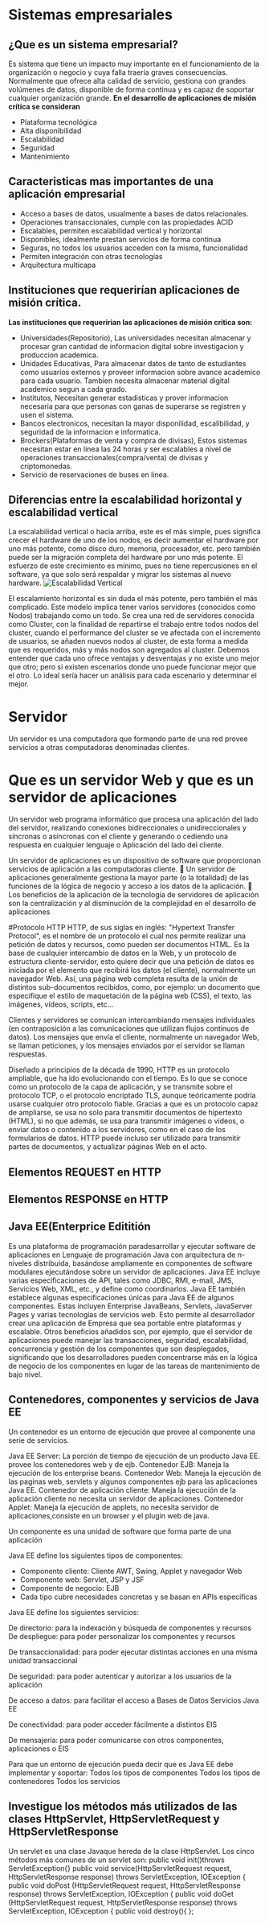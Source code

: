 # Sistemas empresariales
## ¿Que es un sistema empresarial?
Es sistema que tiene un impacto muy importante en el funcionamiento de  la organización o negocio y cuya falla traería graves consecuencias. Normalmente que ofrece alta calidad de servicio, gestiona con grandes  volúmenes de datos, disponible de forma continua y es capaz de soportar  cualquier organización grande.
**En el desarrollo de aplicaciones de misión crítica se consideran**
 * Plataforma tecnológica
 * Alta disponibilidad
 * Escalabilidad
 * Seguridad
 * Mantenimiento

## Caracteristicas mas importantes de una aplicación empresarial
* Acceso a bases de datos, usualmente a bases de datos relacionales.
* Operaciones transaccionales, cumple con las propiedades ACID
* Escalables, permiten escalabilidad vertical y horizontal
* Disponibles, idealmente prestan servicios de forma continua
* Seguras, no todos los usuarios acceden con la misma, funcionalidad
* Permiten integración con otras tecnologías
* Arquitectura multicapa

## Instituciones que requerirían aplicaciones de misión crítica. 
 **Las instituciones que requeririan las aplicaciones de misión critica son:**
 * Universidades(Repositorio), Las universidades necesitan almacenar y procesar gran cantidad de informacion digital sobre investigacion     y produccion academica.
 * Unidades Educativas, Para almacenar datos de tanto de estudiantes como usuarios externos y proveer informacion sobre avance academico para cada usuario. Tambien necesita almacenar material digital academico segun a cada grado.
 * Institutos, Necesitan generar estadisticas y prover informacion necesaria para que personas con ganas de superarse se registren y usen el sistema.
 * Bancos electronicos, necesitan la mayor disponilidad, escalibilidad, y seguridad de la informacion e informatica.
 * Brockers(Plataformas de venta y compra de divisas), Estos sistemas necesitan estar en linea las 24 horas y ser escalables a nivel de operaciones transaccionales(compra/venta) de divisas y criptomonedas.
 * Servicio de reservaciones de buses en linea.
   

## Diferencias entre la escalabilidad horizontal y escalabilidad vertical

La escalabilidad vertical o hacia arriba, este es el más simple, pues significa crecer el hardware de uno de los nodos, es decir aumentar el hardware por uno más potente, como disco duro, memoria, procesador, etc. pero también puede ser la migración completa del hardware por uno más potente. El esfuerzo de este crecimiento es mínimo, pues no tiene repercusiones en el software, ya que solo será respaldar y migrar los sistemas al nuevo hardware.
![Escalabilidad Vertical](https://www.oscarblancarteblog.com/wp-content/uploads/2017/03/escalamiento-horizontal.png)

El escalamiento horizontal es sin duda el más potente, pero también el más complicado. Este modelo implica tener varios servidores (conocidos como Nodos) trabajando como un todo. Se crea una red de servidores conocida como Cluster, con la finalidad de repartirse el trabajo entre todos nodos del cluster, cuando el performance del cluster se ve afectada con el incremento de usuarios, se añaden nuevos nodos al cluster, de esta forma a medida que es requeridos, más y más nodos son agregados al cluster.
Debemos entender que cada uno ofrece ventajas y desventajas y no existe uno mejor que otro; pero si existen escenarios donde uno puede funcionar mejor que el otro. Lo ideal sería hacer un análisis para cada escenario y determinar el mejor.


# Servidor
Un servidor es una computadora que formando parte de una red provee servicios 
a otras computadoras denominadas clientes.

# Que es un servidor Web y que es un servidor de aplicaciones
Un servidor web programa informático que procesa una aplicación del lado del servidor, realizando conexiones bidireccionales o unidireccionales y síncronas o asíncronas con el cliente y generando o cediendo una respuesta en cualquier lenguaje o Aplicación del lado del cliente.

Un servidor de aplicaciones es un dispositivo de software que proporcionan servicios 
de aplicación a las computadoras cliente.
 Un servidor de aplicaciones generalmente gestiona la mayor
parte (o la totalidad) de las funciones de la lógica de negocio y acceso a los datos de 
la aplicación.
 Los beneficios de la aplicación de la tecnología de servidores
de aplicación son la centralización y al disminución de la
complejidad en el desarrollo de aplicaciones

#Protocolo HTTP
HTTP, de sus siglas en inglés: "Hypertext Transfer Protocol", es el nombre de un protocolo el cual nos permite realizar una petición de datos y recursos, como pueden ser documentos HTML. Es la base de cualquier intercambio de datos en la Web, y un protocolo de estructura cliente-servidor, esto quiere decir que una petición de datos es iniciada por el elemento que recibirá los datos (el cliente), normalmente un navegador Web. Así, una página web completa resulta de la unión de distintos sub-documentos recibidos, como, por ejemplo: un documento que especifique el estilo de maquetación de la página web (CSS), el texto, las imágenes, vídeos, scripts, etc... 


Clientes y servidores se comunican intercambiando mensajes individuales (en contraposición a las comunicaciones que utilizan flujos continuos de datos). Los mensajes que envía el cliente, normalmente un navegador Web, se llaman peticiones, y los mensajes enviados por el servidor se llaman respuestas.

Diseñado a principios de la década de 1990, HTTP es un protocolo ampliable, que ha ido evolucionando con el tiempo. Es lo que se conoce como un protocolo de la capa de aplicación, y se transmite sobre el protocolo TCP, o el protocolo encriptado TLS, aunque teóricamente podría usarse cualquier otro protocolo fiable. Gracias a que es un protocolo capaz de ampliarse, se usa no solo para transmitir documentos de hipertexto (HTML), si no que además, se usa para transmitir imágenes o vídeos, o enviar datos o contenido a los servidores, como en el caso de los formularios de datos. HTTP puede incluso ser utilizado para transmitir partes de documentos, y actualizar páginas Web en el acto.

## Elementos REQUEST en HTTP

## Elementos RESPONSE en HTTP

## Java EE(Enterprice Edititión
Es una plataforma de programación paradesarrollar y ejecutar software de aplicaciones en Lenguaje de programación Java con arquitectura de n-niveles distribuida, basándose ampliamente en componentes de software modulares ejecutándose sobre un servidor de aplicaciones. 
Java EE incluye varias especificaciones de API, tales como JDBC, RMI, e-mail, JMS,
Servicios Web, XML, etc., y define como coordinarlos. Java EE también establece algunas
especificaciones únicas para Java EE de algunos componentes. Estas incluyen Enterprise
JavaBeans, Servlets, JavaServer Pages y varias tecnologías de servicios web. Esto
permite al desarrollador crear una aplicación de Empresa que sea portable entre
plataformas y escalable. Otros beneficios añadidos son, por ejemplo, que el servidor de
aplicaciones puede manejar las transacciones, seguridad, escalabilidad, concurrencia y
gestión de los componentes que son desplegados, significando que los desarrolladores
pueden concentrarse más en la lógica de negocio de los componentes en lugar de las
tareas de mantenimiento de bajo nivel. 


## Contenedores, componentes y servicios de Java EE

Un contenedor es un entorno de ejecución que provee al componente una serie de servicios.

Java EE Server: La porción de tiempo de ejecución de un producto
Java EE. provee los contenedores web y de ejb.
Contenedor EJB: Maneja la ejecución de los enterprise beans.
Contenedor Web: Maneja la ejecución de las paginas web, servlets y algunos componentes ejb para las aplicaciones Java EE. Contenedor de aplicación cliente: Maneja la ejecución de la aplicación cliente no necesita un servidor de aplicaciones.
Contenedor Applet: Maneja la ejecución de applets, no necesita servidor de aplicaciones,consiste en un browser y el plugin web de java.

Un componente es una unidad de software que forma parte de una aplicación

Java EE define los siguientes tipos de componentes:
* Componente cliente: Cliente AWT, Swing, Applet y navegador Web
* Componente web: Servlet, JSP y JSF
* Componente de negocio: EJB
* Cada tipo cubre necesidades concretas y se basan en APIs especificas 

Java EE define los siguientes servicios:

De directorio: para la indexación y búsqueda de
componentes y recursos
De despliegue: para poder personalizar los componentes y
recursos

De transaccionalidad: para poder ejecutar distintas acciones en una misma unidad transaccional

De seguridad: para poder autenticar y autorizar a los
usuarios de la aplicación

De acceso a datos: para facilitar el acceso a Bases de Datos
Servicios Java EE

De conectividad: para poder acceder fácilmente a distintos EIS

De mensajería: para poder comunicarse con otros componentes, aplicaciones o EIS

Para que un entorno de ejecución pueda decir que es Java EE debe implementar y soportar:
   Todos los tipos de componentes
   Todos los tipos de contenedores
   Todos los servicios


## Investigue los métodos más utilizados de las clases HttpServlet, HttpServletRequest y HttpServletResponse
Un servlet es una clase Javaque hereda de la clase HttpServlet. Los cinco métodos más
comunes de un servlet son:
public void init()throws ServletException{}
public void service(HttpServletRequest request,
 HttpServletResponse response)
 throws ServletException, IOException {
public void doPost (HttpServletRequest request,
 HttpServletResponse response)
 throws ServletException, IOException {
public void doGet (HttpServletRequest request,
 HttpServletResponse response)
 throws ServletException, IOException {
public void destroy(){
};

